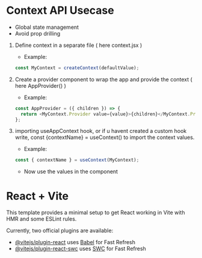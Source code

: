# Context API Usecase

- Global state management
- Avoid prop drilling

1. Define context in a separate file ( here context.jsx )

   - Example:

   ```js
   const MyContext = createContext(defaultValue);
   ```

2. Create a provider component to wrap the app and provide the context ( here AppProvider() )

   - Example:

   ```js
   const AppProvider = ({ children }) => {
     return <MyContext.Provider value={value}>{children}</MyContext.Provider>;
   };
   ```

3. importing useAppContext hook, or if u havent created a custom hook write, const {contextName} = useContext(<your context>) to import the context values.

   - Example:

   ```js
   const { contextName } = useContext(MyContext);
   ```

   - Now use the values in the component

# React + Vite

This template provides a minimal setup to get React working in Vite with HMR and some ESLint rules.

Currently, two official plugins are available:

- [@vitejs/plugin-react](https://github.com/vitejs/vite-plugin-react/blob/main/packages/plugin-react/README.md) uses [Babel](https://babeljs.io/) for Fast Refresh
- [@vitejs/plugin-react-swc](https://github.com/vitejs/vite-plugin-react-swc) uses [SWC](https://swc.rs/) for Fast Refresh
